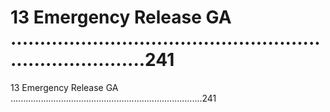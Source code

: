 # 13 Emergency Release GA ............................................................................241

13 Emergency Release GA ............................................................................241